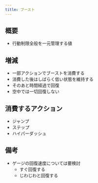 ```yaml
---
title: ブースト
---
```


## 概要
* 行動制限全般を一元管理する値

## 増減
* 一部アクションでブーストを消費する
* 消費した後はしばらく低い状態を維持する
* そのあと時間経過で回復
* 空中では一切回復しない

## 消費するアクション
* ジャンプ
* ステップ
* ハイパーダッシュ

## 備考
* ゲージの回復速度については要検討
    * すぐ回復する
    * じわじわと回復する
